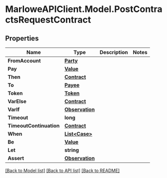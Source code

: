 # MarloweAPIClient.Model.PostContractsRequestContract

## Properties

Name | Type | Description | Notes
------------ | ------------- | ------------- | -------------
**FromAccount** | [**Party**](Party.md) |  | 
**Pay** | [**Value**](Value.md) |  | 
**Then** | [**Contract**](Contract.md) |  | 
**To** | [**Payee**](Payee.md) |  | 
**Token** | [**Token**](Token.md) |  | 
**VarElse** | [**Contract**](Contract.md) |  | 
**VarIf** | [**Observation**](Observation.md) |  | 
**Timeout** | **long** |  | 
**TimeoutContinuation** | [**Contract**](Contract.md) |  | 
**When** | [**List&lt;Case&gt;**](Case.md) |  | 
**Be** | [**Value**](Value.md) |  | 
**Let** | **string** |  | 
**Assert** | [**Observation**](Observation.md) |  | 

[[Back to Model list]](../README.md#documentation-for-models) [[Back to API list]](../README.md#documentation-for-api-endpoints) [[Back to README]](../README.md)

